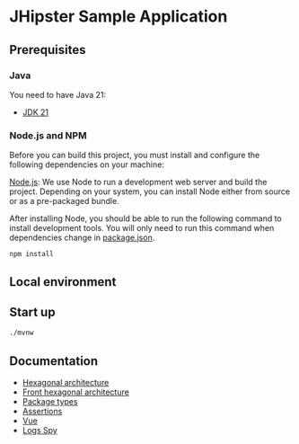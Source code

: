 # JHipster Sample Application

## Prerequisites

### Java

You need to have Java 21:

- [JDK 21](https://openjdk.java.net/projects/jdk/21/)

### Node.js and NPM

Before you can build this project, you must install and configure the following dependencies on your machine:

[Node.js](https://nodejs.org/): We use Node to run a development web server and build the project.
Depending on your system, you can install Node either from source or as a pre-packaged bundle.

After installing Node, you should be able to run the following command to install development tools.
You will only need to run this command when dependencies change in [package.json](package.json).

```
npm install
```

## Local environment

<!-- jhipster-needle-localEnvironment -->

## Start up

```bash
./mvnw
```

<!-- jhipster-needle-startupCommand -->

## Documentation

- [Hexagonal architecture](documentation/hexagonal-architecture.md)
- [Front hexagonal architecture](documentation/front-hexagonal-architecture.md)
- [Package types](documentation/package-types.md)
- [Assertions](documentation/assertions.md)
- [Vue](documentation/vue.md)
- [Logs Spy](documentation/logs-spy.md)

<!-- jhipster-needle-documentation -->
